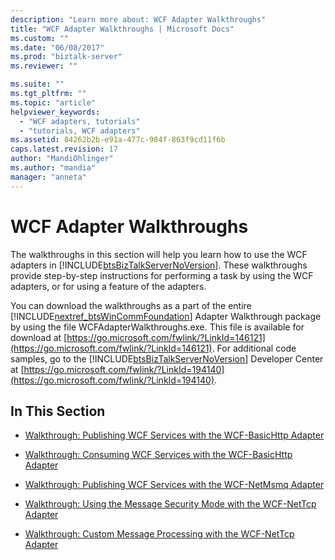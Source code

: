 ```yaml
---
description: "Learn more about: WCF Adapter Walkthroughs"
title: "WCF Adapter Walkthroughs | Microsoft Docs"
ms.custom: ""
ms.date: "06/08/2017"
ms.prod: "biztalk-server"
ms.reviewer: ""

ms.suite: ""
ms.tgt_pltfrm: ""
ms.topic: "article"
helpviewer_keywords:
  - "WCF adapters, tutorials"
  - "tutorials, WCF adapters"
ms.assetid: 84262b2b-e91a-477c-984f-863f9cd11f6b
caps.latest.revision: 17
author: "MandiOhlinger"
ms.author: "mandia"
manager: "anneta"
---
```

# WCF Adapter Walkthroughs
The walkthroughs in this section will help you learn how to use the WCF adapters in  [!INCLUDE[btsBizTalkServerNoVersion](../includes/btsbiztalkservernoversion-md.md)]. These walkthroughs provide step-by-step instructions for performing a task by using the WCF adapters, or for using a feature of the adapters.

 You can download the walkthroughs as a part of the entire [!INCLUDE[nextref_btsWinCommFoundation](../includes/nextref-btswincommfoundation-md.md)] Adapter Walkthrough package by using the file WCFAdapterWalkthroughs.exe.  This file is available for download at [https://go.microsoft.com/fwlink/?LinkId=146121](https://go.microsoft.com/fwlink/?LinkId=146121). For additional code samples, go to the [!INCLUDE[btsBizTalkServerNoVersion](../includes/btsbiztalkservernoversion-md.md)] Developer Center at [https://go.microsoft.com/fwlink/?LinkId=194140](https://go.microsoft.com/fwlink/?LinkId=194140).

## In This Section

-   [Walkthrough: Publishing WCF Services with the WCF-BasicHttp Adapter](../core/walkthrough-publishing-wcf-services-with-the-wcf-basichttp-adapter.md)

-   [Walkthrough: Consuming WCF Services with the WCF-BasicHttp Adapter](../core/walkthrough-consuming-wcf-services-with-the-wcf-basichttp-adapter.md)

-   [Walkthrough: Publishing WCF Services with the WCF-NetMsmq Adapter](../core/walkthrough-publishing-wcf-services-with-the-wcf-netmsmq-adapter.md)

-   [Walkthrough: Using the Message Security Mode with the WCF-NetTcp Adapter](../core/walkthrough-using-the-message-security-mode-with-the-wcf-nettcp-adapter.md)

-   [Walkthrough: Custom Message Processing with the WCF-NetTcp Adapter](../core/walkthrough-custom-message-processing-with-the-wcf-nettcp-adapter.md)
